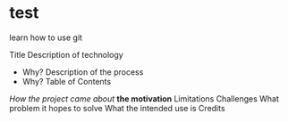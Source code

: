 # test
learn how to use git

Title
Description of technology
- Why? 
Description of the process
- Why?
Table of Contents

*How the project came about*
**the motivation**
Limitations
Challenges
What problem it hopes to solve
What the intended use is
Credits
